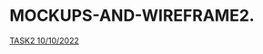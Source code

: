 # MOCKUPS-AND-WIREFRAME2.
[TASK2 10/10/2022](https://miro.com/app/board/uXjVPPeKiX8=/?share_link_id=73264866719)
